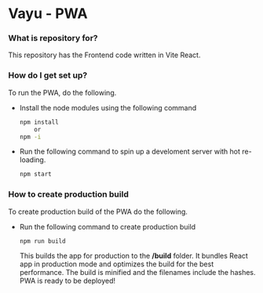 # Vayu - PWA

### What is repository for?

This repository has the Frontend code written in Vite React.

### How do I get set up?

To run the PWA, do the following.

- Install the node modules using the following command
  ```sh
  npm install
      or
  npm -i
  ```
- Run the following command to spin up a develoment server with hot re-loading.
  ```sh
  npm start
  ```

### How to create production build

To create production build of the PWA do the following.

- Run the following command to create production build
  ```sh
  npm run build
  ```
  This builds the app for production to the **/build** folder.
  It bundles React app in production mode and optimizes the build for the best performance.
  The build is minified and the filenames include the hashes.
  PWA is ready to be deployed!
